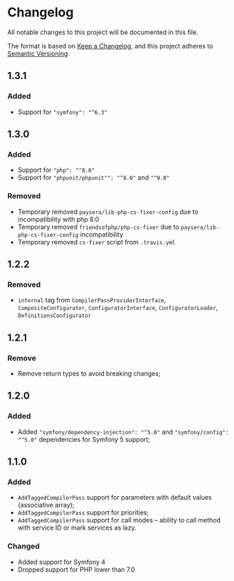# Changelog
All notable changes to this project will be documented in this file.

The format is based on [Keep a Changelog](https://keepachangelog.com/en/1.0.0/),
and this project adheres to [Semantic Versioning](https://semver.org/spec/v2.0.0.html).

## 1.3.1
### Added
- Support for `"symfony": "^6.3"`

## 1.3.0
### Added
- Support for `"php": "^8.0"`
- Support for `"phpunit/phpunit"": "^8.0"` and `"^9.0"`
### Removed
- Temporary removed `paysera/lib-php-cs-fixer-config` due to incompatibility with php 8.0
- Temporary removed `friendsofphp/php-cs-fixer` due to `paysera/lib-php-cs-fixer-config` incompatibility
- Temporary removed `cs-fixer` script from `.travis.yml`

## 1.2.2
### Removed
- `internal` tag from `CompilerPassProviderInterface`, `CompositeConfigurator`, `ConfiguratorInterface`, 
`ConfiguratorLoader`, `DefinitionsConfigurator`

## 1.2.1
### Remove
- Remove return types to avoid breaking changes;

## 1.2.0
### Added
- Added `"symfony/dependency-injection": "^5.0"` and `"symfony/config": "^5.0"` dependencies for Symfony 5 support;

## 1.1.0
### Added
- `AddTaggedCompilerPass` support for parameters with default values (associative array);
- `AddTaggedCompilerPass` support for priorities;
- `AddTaggedCompilerPass` support for call modes – ability to call method with service ID
or mark services as lazy.

### Changed
- Added support for Symfony 4
- Dropped support for PHP lower than 7.0
